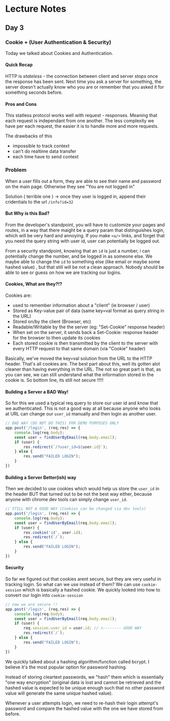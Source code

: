 # Lecture Notes 
## Day 3

### Cookie + (User Authentication & Security)

Today we talked about Cookies and Authentication.


#### Quick Recap

HTTP is *stateless* - the connection between client and server stops once the response has been sent. Next time you ask a server for something, the server doesn't actually know who you are or remember that you asked it for something seconds before.

#### Pros and Cons

This statless protocol works well with request - responses. Meaning that each request is independant from one another.
The less complexity we have per each request, the easier it is to handle more and more requests.

The drawbacks of this
 - impossible to track context
 - can't do realtime data transfer
 - each time have to send context

### Problem
When a user fills out a form, they are able to see their name and password on the main page. Otherwise they see "You are not logged in"

Solution ( terrible one ) -> once they user is logged in, append their cridentials to the url `/info?id=32`

#### But Why is this Bad?

From the developer's standpoint, you will have to customize your pages and routes, in a way that there maight be a query param that distinguishes login, which will be very hard and annoying. If you make `<a/>` links, and forget that you need the query string with user id, user can potentially be logged out.

From a security standpoint, knowing that an `id` is just a number, i can potentially change the number, and be logged in as someone else. We maybe able to change the `id` to something else (like email or maybe some hashed value) , but that still will be not a clean approach. Nobody should be able to see or guess on how we are tracking our logins.

#### Cookies, What are they?!?

Cookies are:

- used to remember information about a "client" (ie browser / user)
- Stored as Key-value pair of data (same key=val format as query string in the URL)
- Stored on/by the client (Browser, etc)
- Readable/Writable by the the server (eg: "Set-Cookie" response header)
- When set on the server, it sends back a Set-Cookie: response header for the browser to then update its cookies
- Each stored cookie is then transmitted by the client to the server with every HTTP request to that same domain (via "Cookie" header)

Basically, we've moved the key=val solution from the URL to the HTTP header. That's all cookies are.
The best part about this, well its gotten alot cleaner than having everything in the URL. The not so great part is that, as you can see, we can still understand what the information stored in the cookie is. So bottom line, its still not secure !!!!!

#### Building a Server a BAD Way!

So for this we used a typical req.query to store our user id and know that we authenticated. This is not a good way at all because anyone who looks at URL can change our `user_id` manually and then login as another user.
```js
// BAD WAY (DO NOT DO THIS) FOR DEMO PURPOSES ONLY
app.post('/login', (req,res) => {
    console.log(req.body);
    const user = findUserByEmail(req.body.email);
    if (user) {
        res.redirect(`/?user_id=${user.id}`);
    } else {
        res.send("FAILED LOGIN");
    }
})
```

#### Building a Server Better(ish) way

Then we decided to use cookies which would help us store the `user_id` in the header BUT that turned out to be not the best way either, because anyone with chrome dev tools can simply change `user_id`.

```js
// STILL NOT A GOOD WAY (Cookies can be changed via dev tools)
app.post('/login', (req,res) => {
    console.log(req.body);
    const user = findUserByEmail(req.body.email);
    if (user) {
        res.cookie('id', user.id);
        res.redirect(`/`);
    } else {
        res.send("FAILED LOGIN");
    }
})
```

#### Security

So far we figured out that cookies arent secure, but they are very useful in tracking login. So what can we use instead of them?
We can use `cookie-session` which is basically a hashed cookie. We quickly looked into how to convert our login into `cookie-session`

```jsx
// now we are secure !! 
app.post('/login', (req,res) => {
    console.log(req.body);
    const user = findUserByEmail(req.body.email);
    if (user) {
        req.session.user_id = user.id; // <-------- GOOD WAY
        res.redirect(`/`);
    } else {
        res.send("FAILED LOGIN");
    }
})
```

We quickly talked about a hashing algorithm/function called bcrypt. I believe it's the most popular option for password hashing.

Instead of storing cleartext passwords, we "hash" them which is essentially "one way encryption" (original data is lost and cannot be retrieved and the hashed value is expected to be unique enough such that no other password value will generate the same unique hashed value).

Whenever a user attempts login, we need to re-hash their login attempt's password and compare the hashed value with the one we have stored from before.
